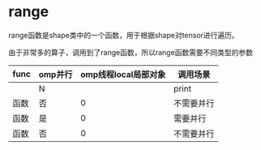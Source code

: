 # range

range函数是shape类中的一个函数，用于根据shape对tensor进行遍历。

由于非常多的算子，调用到了range函数，所以range函数需要不同类型的参数 

| func | omp并行 | omp线程local局部对象 | 调用场景   |
| ---- | ---- | ------ | ---------- |
|      | N    |        | print      |
| 函数 | 否   | 0      | 不需要并行 |
| 函数 | 是   | 0      | 需要并行   |
| 函数 | 否   | 0      | 不需要并行 |